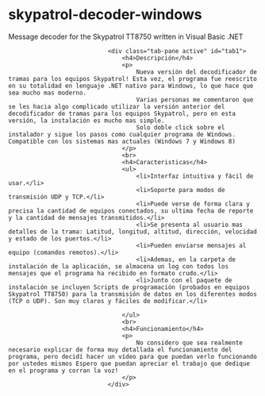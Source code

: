 # skypatrol-decoder-windows
Message decoder for the Skypatrol TT8750 written in Visual Basic .NET 


								<div class="tab-pane active" id="tab1">
									<h4>Descripción</h4>
									<p>
										Nueva versión del decodificador de tramas para los equipos Skypatrol! Esta vez, el programa fue reescrito en su totalidad en lenguaje .NET nativo para Windows, lo que hace que sea mucho mas moderno. 
										Varias personas me comentaron que se les hacia algo complicado utilizar la versión anterior del decodificador de tramas para los equipos Skypatrol, pero en esta versión, la instalación es mucho mas simple. 
										Solo doble click sobre el instalador y sigue los pasos como cualquier programa de Windows. Compatible con los sistemas mas actuales (Windows 7 y Windows 8)
									</p>
									<br>
									<h4>Caracteristicas</h4>
									<ul>
										<li>Interfaz intuitiva y fácil de usar.</li>
										<li>Soporte para modos de transmisión UDP y TCP.</li>
										<li>Puede verse de forma clara y precisa la cantidad de equipos conectados, su ultima fecha de reporte y la cantidad de mensajes transmitidos.</li>
										<li>Se presenta al usuario mas detalles de la trama: Latitud, longitud, altitud, dirección, velocidad y estado de los puertos.</li>
										<li>Pueden enviarse mensajes al equipo (comandos remotos).</li>
										<li>Ademas, en la carpeta de instalación de la aplicación, se almacena un log con todos los mensajes que el programa ha recibido en formato crudo.</li>
										<li>Junto con el paquete de instalación se incluyen Scripts de programación (probados en equipos Skypatrol TT8750) para la transmisión de datos en los diferentes modos (TCP o UDP). Son muy claros y fáciles de modificar.</li>
										
									</ul>
									<br>
									<h4>Funcionamiento</h4>
									<p>
										No considero que sea realmente necesario explicar de forma muy detallada el funcionamiento del programa, pero decidí hacer un vídeo para que puedan verlo funcionando por ustedes mismos Espero que puedan apreciar el trabajo que dedique en el programa y corran la voz!
									</p>
								</div>
